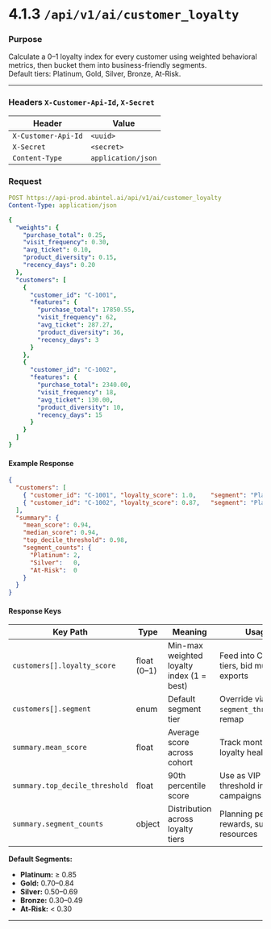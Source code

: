 # 4.1.3 `/api/v1/ai/customer_loyalty`

### Purpose
Calculate a 0–1 loyalty index for every customer using weighted behavioral metrics, then bucket them into business-friendly segments.  
Default tiers: Platinum, Gold, Silver, Bronze, At-Risk.

---

### Headers `X-Customer-Api-Id`, `X-Secret`

| Header               | Value              |
|----------------------|------------------- |
| `X-Customer-Api-Id`  | `<uuid>`           |
| `X-Secret`           | `<secret>`         |
| `Content-Type`       | `application/json` |

### Request

```yml
POST https://api-prod.abintel.ai/api/v1/ai/customer_loyalty
Content-Type: application/json

{
  "weights": {
    "purchase_total": 0.25,
    "visit_frequency": 0.30,
    "avg_ticket": 0.10,
    "product_diversity": 0.15,
    "recency_days": 0.20
  },
  "customers": [
    {
      "customer_id": "C-1001",
      "features": {
        "purchase_total": 17850.55,
        "visit_frequency": 62,
        "avg_ticket": 287.27,
        "product_diversity": 36,
        "recency_days": 3
      }
    },
    {
      "customer_id": "C-1002",
      "features": {
        "purchase_total": 2340.00,
        "visit_frequency": 18,
        "avg_ticket": 130.00,
        "product_diversity": 10,
        "recency_days": 15
      }
    }
  ]
}
```

#### Example Response
```json
{
  "customers": [
    { "customer_id": "C-1001", "loyalty_score": 1.0,    "segment": "Platinum" },
    { "customer_id": "C-1002", "loyalty_score": 0.87,   "segment": "Platinum" }
  ],
  "summary": {
    "mean_score": 0.94,
    "median_score": 0.94,
    "top_decile_threshold": 0.98,
    "segment_counts": {
      "Platinum": 2,
      "Silver":   0,
      "At-Risk":  0
    }
  }
}
```

#### Response Keys

| Key Path                       | Type        | Meaning                                    | Usage                                          |
|--------------------------------|-------------|--------------------------------------------|------------------------------------------------|
| `customers[].loyalty_score`    | float (0–1) | Min-max weighted loyalty index (1 = best)  | Feed into CRM tiers, bid multipliers, exports  |
| `customers[].segment`          | enum        | Default segment tier                       | Override via `segment_thresholds`, remap       |
| `summary.mean_score`           | float       | Average score across cohort                | Track monthly loyalty health                   |
| `summary.top_decile_threshold` | float       | 90th percentile score                      | Use as VIP threshold in campaigns              |
| `summary.segment_counts`       | object      | Distribution across loyalty tiers          | Planning perks, rewards, support resources     |

**Default Segments:**  
- **Platinum:** ≥ 0.85  
- **Gold:** 0.70–0.84  
- **Silver:** 0.50–0.69  
- **Bronze:** 0.30–0.49  
- **At-Risk:** < 0.30  

---
